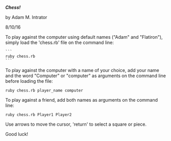
***Chess!***

by Adam M. Intrator

8/10/16

 To play against the computer using default names ("Adam" and "Flatiron"),
 simply load the 'chess.rb' file on the command line:

    ```
    ruby chess.rb
    ```

 To play against the computer with a name of your choice, add your name and
 the word "Computer" or "computer" as arguments on the command line before
 loading the file:

   `ruby chess.rb player_name computer`

 To play against a friend, add both names as arguments on the command line:

   `ruby chess.rb Player1 Player2`

 Use arrows to move the cursor, 'return' to select a square or piece.

 Good luck!

